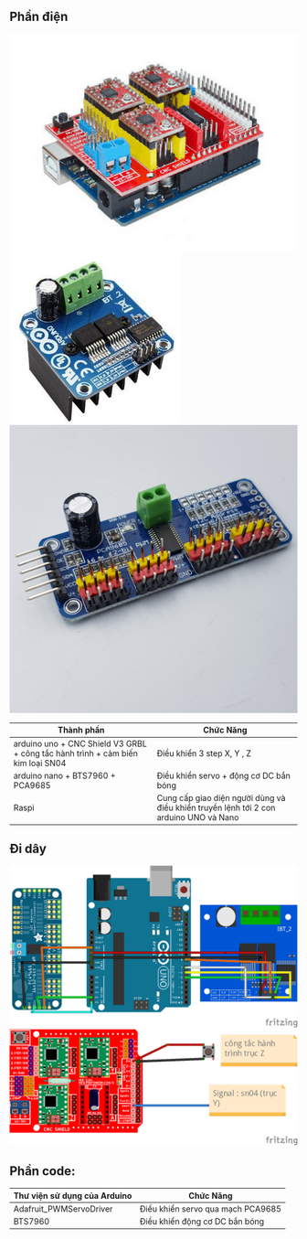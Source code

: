 ## Phần điện
![alt text](https://github.com/12520349/KH062022/blob/main/so-do-ket-noi-arduino-cnc-shield-v3.png)
![alt text](https://github.com/12520349/KH062022/blob/main/bst7960.jpg)
![alt text](https://github.com/12520349/KH062022/blob/main/pca9685.jpg)

| Thành phần | Chức Năng |
| --- | --- |
| arduino uno + CNC Shield V3 GRBL + công tắc hành trình + cảm biến kim loại SN04 | Điều khiển 3 step X, Y , Z |
| arduino nano + BTS7960 + PCA9685| Điều khiển servo + động cơ DC bắn bóng |
| Raspi| Cung cấp giao diện người dùng và điều khiển truyền lệnh tới 2 con arduino UNO và Nano |
## Đi dây
![alt text](https://github.com/12520349/KH062022/blob/main/sodo1_bb.png)
![alt text](https://github.com/12520349/KH062022/blob/main/sodo_a4988_bb.png)


## Phần code:
| Thư viện sử dụng của Arduino | Chức Năng |
| --- | --- |
| Adafruit_PWMServoDriver | Điều khiển servo qua mạch PCA9685 |
| BTS7960 | Điều khiển động cơ DC bắn bóng |
